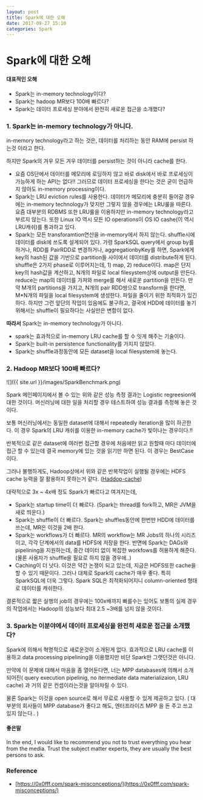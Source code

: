 ```yaml
---
layout: post
title: Spark에 대한 오해
date: 2017-09-27 15:10
categories: Spark
---
```


# Spark에 대한 오해

#### 대표적인 오해

- Spark는 in-memory technology이다?
- Spark는 hadoop MR보다 100배 빠르다?
- Spark는 데이터 프로세싱 분야에서 완전히 새로운 접근을 소개했다?


### 1. Spark는 in-memory technology가 아니다.

in-memory technology라고 하는 것은, 데이터를 처리하는 동안 RAM에 persist 하는것 이라고 한다. 

하지만 Spark의 겨우 모든 겨우 데이터를 persist하는 것이 아니라 cache를 한다.

- 요즘 OS단에서 데이터를 메모리에 로딩하지 않고 바로 disk에서 바로 프로세싱이 가능하게 하는 API는 없다!! 그러므로 데이터 프로세싱을 한다는 것은 굳이 언급하지 않아도 in-memory processing이다.
- Spark는 LRU eviction rules를 사용한다. 데이터가 메모리에 충분히 들어갈 경우에는 in-memory technology가 맞지만 그렇지 않을 경우에는 LRU룰을 따른다. 요즘 대부분의 RDBMS 또한 LRU룰을 이용하지만 in-memory technology라고 부르지 않는다. 또한 Linux IO 역시 모든 IO operations이 OS IO cashe(이 역시 LRU캐쉬)를 통과하고 있다.
- Spark는 모든 transforamtion연산을 in-memory에서 하지 않는다. shuffle시에 데이터를 disk에 쓰도록 설계되어 있다. 가령 SparkSQL query에서 group by를 하거나, RDD를 PairRDD로 변경하거나, aggregationbyKey를 하면, Spark에게 key의 hash된 값을 기반으로 partition들 사이에서 데이터를 distribute하게 된다. shuffle은 2가지 phase로 이루어지는데, 1) map, 2) reduce이다. map은 단지 key의 hash값을 계산하고, N개의 파일로 local filesystem상에 output을 만든다. reduce는 map의 데이터를 가져와 merge를 해서 새로운 partition을 만든다. 만약 M개의 partitions을 가지고, N개의 pair RDD쌍으로 transform을 한다면, M*N개의 파일을 local filesystem에 생성한다. 파일을 줄이기 위한 최적화가 있긴하다. 하지만 그런 앞단의 작업이 있음에도 불구하고, 결국에 HDD에 데이터를 놓기 위해서는 shuffle이 필요하다는 사실만은 변함이 없다.

**따라서** Spark는 in-memory technology가 아니다.

- spark는 효과적으로 in-memory LRU cache를 할 수 잇게 해주는 기술이다.
- Spark는 built-in persistence functionality를 가지지 않았다.
- Spark는 shuffle과정동안에 모든 dataset을 local filesystem에 놓는다.

### 2. Hadoop MR보다 100배 빠르다?

![]({{ site.url }}/images/SparkBenchmark.png)

Spark 메인페이지에서 볼 수 있는 위와 같은 성능 측정 결과는 Logistic regreesion에 대한 것이다. 머신러닝에 대한 일을 처리할 경우 테스트하여 성능 결과를 측정해 놓은 것이다.

보통 머신러닝에서는 동일한 dataset에 대해서 repeatedly iteration을 많이 하곤한다. 이 경우 Spark의 LRU 캐쉬를 이용한 in-memory cache가 빛이나는 경우이다.!!

반복적으로 같은 dataset에 여러번 접근할 경우에 처음에만 읽고 원할때 마다 데이터에 접근 할 수 있는데 결국 memory에 있는 것을 읽기만 하면 된다. 이 경우는 BestCase이다.

그러나 불행하게도, Hadoop상에서 위와 같은 반복작업이 실행될 경우에는 HDFS cache 능력을 잘 활용하지 못하는거 같다. ([Haddop-cache](http://hadoop.apache.org/docs/r2.4.1/hadoop-project-dist/hadoop-hdfs/CentralizedCacheManagement.html))


대략적으로 3x ~ 4x배 정도 Spark가 빠르다고 여겨지는데,

- Spark는 startup time이 더 빠르다. (Spark는 thread를 fork하고, MR은 JVM을 새로 띄운다.)
- Spark는 shuffle이 더 빠르다. Spark는 shuffles동안에 한번만 HDD에 데이터를 쓰는데, MR은 이것을 2배 한다.
- Spark는 workflows가 더 빠르다. MR의 workflow는 MR Jobs의 하나의 시리즈이고, 각각 단계에서의 data를 HDFS에 저장을 한다. 반면에 Spark는 DAGs와 pipelining을 지원하는데, 중간 데이터 없이 복잡한 workfows를 허용하게 해준다. (물론 사용자가 shuffle을 필요로 하지 않을 경우에..)
- Caching이 더 낫다. 이것은 약간 논쟁이 되고 있는데, 지금은 HDFS또한 cache을 할 수 있기 때문이다. 그러나 대체로 Spark의 cache가 매우 좋다. 특히 SparkSQL에 더욱 그렇다. Spark SQL은 최적화되어지니 column-oriented 형태로 데이터를 캐쉬한다.

결론적으로 짧은 실행의 job의 경우에는 100x배까지 빠를수는 있어도 보통의 실제 경우의 작업에서는 Hadoop의 성능보다 최대 2.5 ~3배를 넘지 않을 것이다.


### 3. Spark는 이분야에서 데이터 프로세싱을 완전히 새로운 접근을 소개했다?

Spark에 의해서 혁명적으로 새로운것이 소개된게 없다. 효과적으로 LRU cache를 이용하고 data processing pipelining을 이용했지만 비단 Spark만 그랫던것은 아니다.

만약에 이 문제에 대해서 마음을 좀 열어둔다면, 너는 MPP databases에 의해서 소개되어진( query execution pipelinig, no itermediate data materializaion, LRU cache) 과 거의 같은 컨셉이라는것을 알아차릴 수 있다.

물론 Spark는 이것을 open source로 해서 무료로 사용할 수 있게 제공하고 있다. ( 대부분의 회사들이 MPP database가 좋다고 해도, 엔터프라이즈 MPP 을 돈 주고 쓰고 있지 않는다.. )



#### 좋은말

In the end, I would like to recommend you not to trust everything you hear from the media. Trust the subject matter experts, they are usually the best persons to ask.


### Reference

- [https://0x0fff.com/spark-misconceptions/](https://0x0fff.com/spark-misconceptions/)
